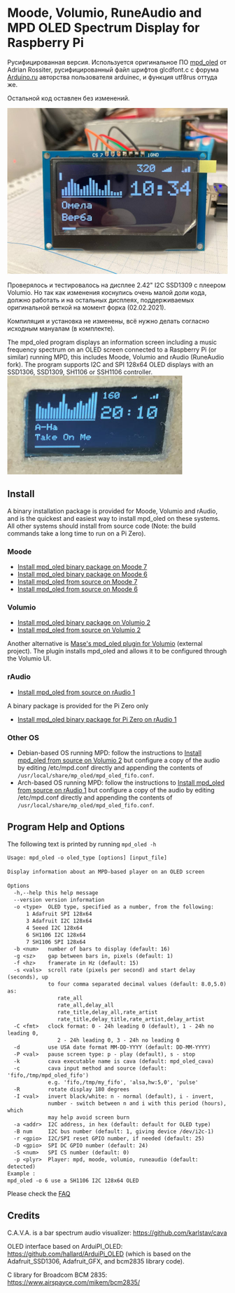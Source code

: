 # Moode, Volumio, RuneAudio and MPD OLED Spectrum Display for Raspberry Pi

Русифицированная версия.
Используется оригинальное ПО [mpd_oled](https://github.com/antiprism/mpd_oled) от Adrian Rossiter, русифицированный файл шрифтов glcdfont.c с форума [Arduino.ru](http://arduino.ru/forum/programmirovanie/rusifikatsiya-biblioteki-adafruit-gfx-i-vyvod-russkikh-bukv-na-displei-v-kodi?page=9#comment-546891) авторства пользователя arduinec, и функция utf8rus оттуда же.

Остальной код оставлен без изменений.

![Демонстрация на OLED дисплее](mpd_oled_rus.jpg)

Проверялось и тестировалось на дисплее 2.42" I2C SSD1309 с плеером Volumio. Но так как изменения коснулись очень малой доли кода, должно работать и на остальных дисплеях, поддерживаемых оригинальной веткой на момент форка (02.02.2021).

Компиляция и установка не изменены, всё нужно делать согласно исходным мануалам (в комплекте).

The mpd_oled program displays an information screen including a music
frequency spectrum on an OLED screen connected to a Raspberry Pi (or similar)
running MPD, this includes Moode, Volumio and rAudio (RuneAudio fork).
The program supports I2C and SPI 128x64 OLED displays with an SSD1306,
SSD1309, SH1106 or SSH1106 controller.
![OLED with mpd_oled](mpd_oled.jpg)

## Install

A binary installation package is provided for Moode, Volumio and rAudio,
and is the quickest and easiest way to install mpd_oled on these systems.
All other systems should install from source code (Note: the build
commands take a long time to run on a Pi Zero).

### Moode

* [Install mpd_oled binary package on Moode 7](doc/install_moode7_deb.md)
* [Install mpd_oled binary package on Moode 6](doc/install_moode6_deb.md)
* [Install mpd_oled from source on Moode 7](doc/install_moode7_source.md)
* [Install mpd_oled from source on Moode 6](doc/install_moode6_source.md)

### Volumio

* [Install mpd_oled binary package on Volumio 2](doc/install_volumio2_deb.md)
* [Install mpd_oled from source on Volumio 2](doc/install_volumio2_source.md)

Another alternative is
[Mase's mpd_oled plugin for Volumio](https://github.com/supercrab/volumio-plugins/tree/master/plugins/miscellanea/mpd_oled)
(external project). The plugin installs mpd_oled and allows
it to be configured through the Volumio UI.

### rAudio

* [Install mpd_oled from source on rAudio 1](doc/install_raudio1.md)

A binary package is provided for the Pi Zero only

* [Install mpd_oled binary package for Pi Zero on rAudio 1](doc/install_raudio1_zst.md)

### Other OS

* Debian-based OS running MPD: follow the instructions to
  [Install mpd_oled from source on Volumio 2](doc/install_volumio2_source.md)
  but configure a copy of the audio by editing /etc/mpd.conf directly and
  appending the contents of `/usr/local/share/mp_oled/mpd_oled_fifo.conf`.
* Arch-based OS running MPD: follow the instructions to
  [Install mpd_oled from source on rAudio 1](doc/install_raudio1_source.md)
  but configure a copy of the audio by editing /etc/mpd.conf directly and
  appending the contents of `/usr/local/share/mp_oled/mpd_oled_fifo.conf`.


## Program Help and Options

The following text is printed by running `mpd_oled -h`
```
Usage: mpd_oled -o oled_type [options] [input_file]

Display information about an MPD-based player on an OLED screen

Options
  -h,--help this help message
  --version version information
  -o <type>  OLED type, specified as a number, from the following:
      1 Adafruit SPI 128x64
      3 Adafruit I2C 128x64
      4 Seeed I2C 128x64
      6 SH1106 I2C 128x64
      7 SH1106 SPI 128x64
  -b <num>   number of bars to display (default: 16)
  -g <sz>    gap between bars in, pixels (default: 1)
  -f <hz>    framerate in Hz (default: 15)
  -s <vals>  scroll rate (pixels per second) and start delay (seconds), up
             to four comma separated decimal values (default: 8.0,5.0) as:
                rate_all
                rate_all,delay_all
                rate_title,delay_all,rate_artist
                rate_title,delay_title,rate_artist,delay_artist
  -C <fmt>   clock format: 0 - 24h leading 0 (default), 1 - 24h no leading 0,
                2 - 24h leading 0, 3 - 24h no leading 0
  -d         use USA date format MM-DD-YYYY (default: DD-MM-YYYY)
  -P <val>   pause screen type: p - play (default), s - stop
  -k         cava executable name is cava (default: mpd_oled_cava)
  -c         cava input method and source (default: 'fifo,/tmp/mpd_oled_fifo')
             e.g. 'fifo,/tmp/my_fifo', 'alsa,hw:5,0', 'pulse'
  -R         rotate display 180 degrees
  -I <val>   invert black/white: n - normal (default), i - invert,
             number - switch between n and i with this period (hours), which
             may help avoid screen burn
  -a <addr>  I2C address, in hex (default: default for OLED type)
  -B num     I2C bus number (default: 1, giving device /dev/i2c-1)
  -r <gpio>  I2C/SPI reset GPIO number, if needed (default: 25)
  -D <gpio>  SPI DC GPIO number (default: 24)
  -S <num>   SPI CS number (default: 0)
  -p <plyr>  Player: mpd, moode, volumio, runeaudio (default: detected)
Example :
mpd_oled -o 6 use a SH1106 I2C 128x64 OLED
```

Please check the [FAQ](doc/FAQ.md)

## Credits

C.A.V.A. is a bar spectrum audio visualizer: <https://github.com/karlstav/cava>

OLED interface based on ArduiPI_OLED: <https://github.com/hallard/ArduiPi_OLED>
(which is based on the Adafruit_SSD1306, Adafruit_GFX, and bcm2835 library
code).

C library for Broadcom BCM 2835: <https://www.airspayce.com/mikem/bcm2835/>
